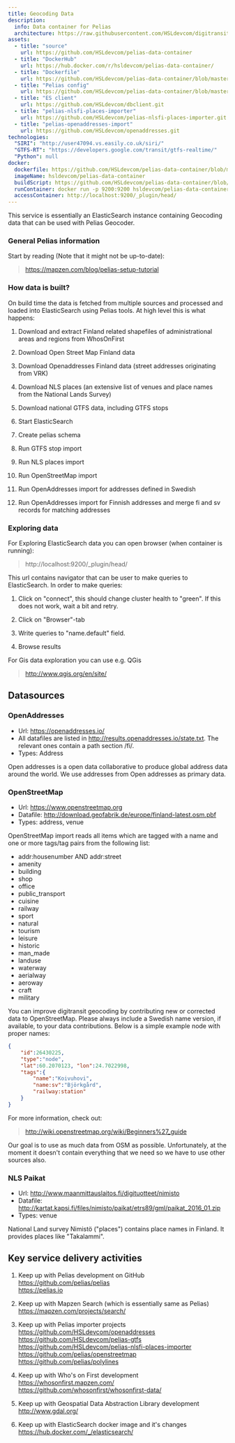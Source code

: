 ```yaml
---
title: Geocoding Data
description:
  info: Data container for Pelias
  architecture: https://raw.githubusercontent.com/HSLdevcom/digitransit-site/master/pages/en/developers/services/6-data-containers/geocoding-data/architecture.xml
assets:
  - title: "source"
    url: https://github.com/HSLdevcom/pelias-data-container
  - title: "DockerHub"
    url: https://hub.docker.com/r/hsldevcom/pelias-data-container/
  - title: "Dockerfile"
    url: https://github.com/HSLdevcom/pelias-data-container/blob/master/Dockerfile
  - title: "Pelias config"
    url: https://github.com/HSLdevcom/pelias-data-container/blob/master/pelias.json
  - title: "ES client"
    url: https://github.com/HSLdevcom/dbclient.git
  - title: "pelias-nlsfi-places-importer"
    url: https://github.com/HSLdevcom/pelias-nlsfi-places-importer.git
  - title: "pelias-openaddresses-import"
    url: https://github.com/HSLdevcom/openaddresses.git
technologies:
  "SIRI": "http://user47094.vs.easily.co.uk/siri/"
  "GTFS-RT": "https://developers.google.com/transit/gtfs-realtime/"
  "Python": null
docker:
  dockerfile: https://github.com/HSLdevcom/pelias-data-container/blob/master/Dockerfile
  imageName: hsldevcom/pelias-data-container
  buildScript: https://github.com/HSLdevcom/pelias-data-container/blob/master/build-docker-image.sh
  runContainer: docker run -p 9200:9200 hsldevcom/pelias-data-container
  accessContainer: http://localhost:9200/_plugin/head/
---
```


This service is essentially an ElasticSearch instance containing Geocoding data that can be used with Pelias Geocoder.

### General Pelias information

Start by reading (Note that it might not be up-to-date):

> https://mapzen.com/blog/pelias-setup-tutorial

### How data is built?

On build time the data is fetched from multiple sources and processed and loaded into ElasticSearch using
Pelias tools. At high level this is what happens:

1. Download and extract Finland related shapefiles of administrational areas and regions from WhosOnFirst

2. Download Open Street Map Finland data

3. Download Openaddresses Finland data (street addresses originating from VRK)

4. Download NLS places (an extensive list of venues and place names from the National Lands Survey)

5. Download national GTFS data, including GTFS stops

6. Start ElasticSearch

7. Create pelias schema

8. Run GTFS stop import

9. Run NLS places import

10. Run OpenStreetMap import

11. Run OpenAddresses import for addresses defined in Swedish

12. Run OpenAddresses import for Finnish addresses and merge fi and sv records for matching addresses

### Exploring data

For Exploring ElasticSearch data you can open browser (when container is running):

> http://localhost:9200/_plugin/head/

This url contains navigator that can be user to make queries to ElasticSearch. In order to make queries:

1. Click on "connect", this should change cluster health to "green". If this does not work, wait a bit and retry.

2. Click on "Browser"-tab

3. Write queries to "name.default" field.

4. Browse results

For Gis data exploration you can use e.g. QGis

> http://www.qgis.org/en/site/

## Datasources

### OpenAddresses

- Url: https://openaddresses.io/
- All datafiles are listed in http://results.openaddresses.io/state.txt. The relevant ones contain a path section /fi/.
- Types: Address

Open addresses is a open data collaborative to produce global address data around the world. We use addresses from Open addresses as primary data.

### OpenStreetMap

- Url: https://www.openstreetmap.org
- Datafile: http://download.geofabrik.de/europe/finland-latest.osm.pbf
- Types: address, venue

OpenStreetMap import reads all items which are tagged with a name and one or more tags/tag pairs from the following list:

- addr:housenumber AND addr:street
- amenity
- building
- shop
- office
- public_transport
- cuisine
- railway
- sport
- natural
- tourism
- leisure
- historic
- man_made
- landuse
- waterway
- aerialway
- aeroway
- craft
- military

You can improve digitransit geocoding by contributing new or corrected data to OpenStreetMap. Please always include a Swedish name version, if available, to your data contributions.
Below is a simple example node with proper names:

```json
{
    "id":26430225,
    "type":"node",
    "lat":60.2070123, "lon":24.7022998,
    "tags":{
        "name":"Koivuhovi",
        "name:sv":"Björkgård",
        "railway:station"
    }
}
```

For more information, check out:

> http://wiki.openstreetmap.org/wiki/Beginners%27_guide

Our goal is to use as much data from OSM as possible. Unfortunately, at the moment it doesn't contain everything that we need so we have to use other sources also.

### NLS Paikat

- Url: http://www.maanmittauslaitos.fi/digituotteet/nimisto
- Datafile: http://kartat.kapsi.fi/files/nimisto/paikat/etrs89/gml/paikat_2016_01.zip
- Types: venue

National Land survey Nimistö ("places") contains place names in Finland. It provides places like "Takalammi".

## Key service delivery activities

1. Keep up with Pelias development on GitHub<br/>
   https://github.com/pelias/pelias<br/>
   https://pelias.io

2. Keep up with Mapzen Search (which is essentially same as Pelias)<br/>
   https://mapzen.com/projects/search/

3. Keep up with Pelias importer projects<br/>
   https://github.com/HSLdevcom/openaddresses<br/>
   https://github.com/HSLdevcom/pelias-gtfs<br/>
   https://github.com/HSLdevcom/pelias-nlsfi-places-importer<br/>
   https://github.com/pelias/openstreetmap<br/>
   https://github.com/pelias/polylines

4. Keep up with Who's on First development<br/>
   https://whosonfirst.mapzen.com/<br/>
   https://github.com/whosonfirst/whosonfirst-data/

5. Keep up with Geospatial Data Abstraction Library development<br/>
   http://www.gdal.org/

6. Keep up with ElasticSearch docker image and it's changes<br/>
   https://hub.docker.com/_/elasticsearch/
